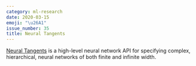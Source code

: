 ```yaml
---
category: ml-research
date: 2020-03-15
emoji: "\u26A1"
issue_number: 35
title: Neural Tangents
---
```


️[Neural Tangents](https://github.com/google/neural-tangents?utm_campaign=Dynamically%20Typed&utm_medium=email&utm_source=Revue%20newsletter) is a high-level neural network API for specifying complex, hierarchical, neural networks of both finite and infinite width.